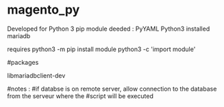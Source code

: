 # magento_py
Developed for Python 3
pip module deeded :
PyYAML
Python3 installed
mariadb

requires python3 -m pip install module
python3 -c 'import module'


#packages

libmariadbclient-dev


#notes :
#if databse is on remote server, allow connection to the database from the serveur where the 
#script will be executed
